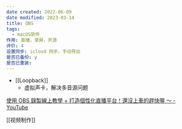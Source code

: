 ```yaml
---
date created: 2022-06-09
date modified: 2023-03-14
title: OBS
tags:
  - macOS软件
作用: 直播，录屏，开源
评价: 4
设置同步: icloud 同步，手动导出
是否已备份: y
是否已重装:
---
```

- [[Loopback]]
	- 虚拟声卡，解决多音源问题

[使用 OBS 錄製線上教學 + 打造個性化直播平台！還沒上車的趕快喔 ～ - YouTube](https://www.youtube.com/watch?v=GFJQLY3ldGs)

[[视频制作]]
